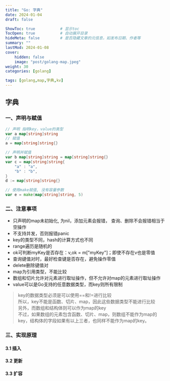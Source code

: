 ```yaml
---
title: "Go: 字典"
date: 2024-01-04
draft: false

ShowToc: true           # 显示toc
TocOpen: true           # 自动展开目录
hideMeta: false         # 是否隐藏文章的元信息，如发布日期、作者等
summary: ""
lastMod: 2024-01-08
cover:
    hidden: false
    image: "post/golang-map.jpeg"
weight: 30
categories: [golang]

tags: [golang,map,字典,kv]
---
```




## 字典

### 一、声明与赋值
```go
// 声明 指明key，value的类型
var a map[string]string
// 赋值
a = map[string]string{}

// 声明并赋值
var b map[string]string = map[string]string{}
var c = map[string]string{
    "a" : "a",
    "b" : "b",
}
d := map[string]string{}

// 使用make赋值, 没有容量参数
var e = make(map[string]string, 5)
```

### 二、注意事项
* 只声明的map未初始化, 为nil，添加元素会报错， 查询、删除不会报错相当于空操作
* 不支持并发，否则报错panic
* key的类型不同，hash的计算方式也不同
* range遍历是随机的
* ok可判断myKey是否存在：v,ok = m["myKey"]；即使不存在v也是零值
* 查询键值对时，最好检查键是否存在，避免操作零值
* delete删除键值对
* map为引用类型，不能比较
* 数组和切片允许对元素进行取址操作，但不允许对map的元素进行取址操作
* value可以是Go支持的任意数据类型，而key则所有限制
> key的数据类型必须是可以使用==和!=进行比较  
> 所以，key不能是函数、切片、map，因此这些数据类型不能进行比较  
> 另外，而数组和结构体则可以作为map的key  
> 不过，如果数组的元素包含函数、切片、map，则数组不能作为map的key，结构体的字段如果有以上三者，也同样不能作为map的key。


### 三、实现原理

#### 3.1 插入


#### 3.2 更新


#### 3.3 扩容




